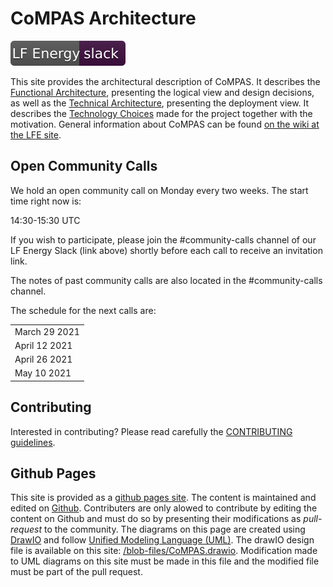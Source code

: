# CoMPAS Architecture

[![Slack](public/LFEnergy-slack.svg)](http://lfenergy.slack.com/)

This site provides the architectural description of CoMPAS. It describes the [Functional Architecture](FUNCTIONAL_ARCHITECTURE.md), presenting the logical view and design decisions, as well as the [Technical Architecture](TECHNICAL_ARCHITECTURE.md), presenting the deployment view. It describes the [Technology Choices](TECHNOLOGY.md) made for the project together with the motivation.
General information about CoMPAS can be found [on the wiki at the LFE site](https://wiki.lfenergy.org/display/HOME/CoMPAS).

## Open Community Calls
We hold an open community call on Monday every two weeks. The start time right now is:

14:30-15:30 UTC

If you wish to participate, please join the #community-calls channel of our LF Energy Slack (link above) shortly before each call to receive an invitation link.

The notes of past community calls are also located in the #community-calls channel.

The schedule for the next calls are:

| |
|-|
|March 29 2021|
|April 12 2021|
|April 26 2021|
|May 10 2021|


## Contributing
Interested in contributing? Please read carefully the [CONTRIBUTING guidelines](https://github.com/com-pas/contributing/blob/master/CONTRIBUTING.md).

## Github Pages
This site is provided as a [github pages site](https://com-pas.github.io/compas-architecture/). The content is maintained and edited on [Github](https://github.com/com-pas/compas-architecture). Contributers are only alowed to contribute by editing the content on Github and must do so by presenting their modifications as *pull-request* to the community. 
The diagrams on this page are created using [DrawIO](https://github.com/jgraph/drawio-desktop/releases) and follow [Unified Modeling Language (UML)](https://www.omg.org/spec/UML/). The drawIO design file is available on this site: [/blob-files/CoMPAS.drawio](blob-files/CoMPAS.drawio). Modification made to UML diagrams on this site must be made in this file and the modified file must be part of the pull request.
